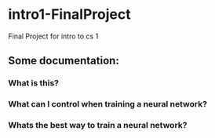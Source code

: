 # intro1-FinalProject
Final Project for intro to cs 1

## Some documentation:

### What is this? 

### What can I control when training a neural network?

### Whats the best way to train a neural network?
